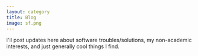 ```yaml
---
layout: category
title: Blog
image: sf.png
---
```


I'll post updates here about software troubles/solutions, my non-academic interests, and just generally cool things I find.
